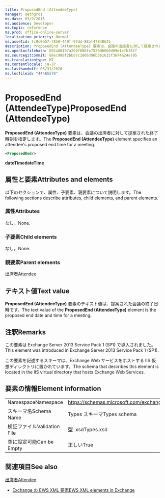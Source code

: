 ```yaml
---
title: ProposedEnd (AttendeeType)
manager: sethgros
ms.date: 03/9/2015
ms.audience: Developer
ms.topic: reference
ms.prod: office-online-server
localization_priority: Normal
ms.assetid: fc9c0a57-f8b0-440f-97dd-88af47840625
description: ProposedEnd (AttendeeType) 要素は、会議の出席者に対して提案された終了時刻を指定します。
ms.openlocfilehash: 892a80197a269f806fe7520d6660d09e1cfb38ff
ms.sourcegitcommit: 88ec988f2bb67c1866d06b361615f3674a24e795
ms.translationtype: MT
ms.contentlocale: ja-JP
ms.lasthandoff: 05/31/2020
ms.locfileid: "44465570"
---
```

# <a name="proposedend-attendeetype"></a><span data-ttu-id="27318-103">ProposedEnd (AttendeeType)</span><span class="sxs-lookup"><span data-stu-id="27318-103">ProposedEnd (AttendeeType)</span></span>

<span data-ttu-id="27318-104">**ProposedEnd (AttendeeType)** 要素は、会議の出席者に対して提案された終了時刻を指定します。</span><span class="sxs-lookup"><span data-stu-id="27318-104">The **ProposedEnd (AttendeeType)** element specifies an attendee's proposed end time for a meeting.</span></span> 
  
```XML
<ProposedEnd/>
```

 <span data-ttu-id="27318-105">**dateTime**</span><span class="sxs-lookup"><span data-stu-id="27318-105">**dateTime**</span></span>
## <a name="attributes-and-elements"></a><span data-ttu-id="27318-106">属性と要素</span><span class="sxs-lookup"><span data-stu-id="27318-106">Attributes and elements</span></span>

<span data-ttu-id="27318-107">以下のセクションで、属性、子要素、親要素について説明します。</span><span class="sxs-lookup"><span data-stu-id="27318-107">The following sections describe attributes, child elements, and parent elements.</span></span>
  
### <a name="attributes"></a><span data-ttu-id="27318-108">属性</span><span class="sxs-lookup"><span data-stu-id="27318-108">Attributes</span></span>

<span data-ttu-id="27318-109">なし。</span><span class="sxs-lookup"><span data-stu-id="27318-109">None.</span></span>
  
### <a name="child-elements"></a><span data-ttu-id="27318-110">子要素</span><span class="sxs-lookup"><span data-stu-id="27318-110">Child elements</span></span>

<span data-ttu-id="27318-111">なし。</span><span class="sxs-lookup"><span data-stu-id="27318-111">None.</span></span>
  
### <a name="parent-elements"></a><span data-ttu-id="27318-112">親要素</span><span class="sxs-lookup"><span data-stu-id="27318-112">Parent elements</span></span>

[<span data-ttu-id="27318-113">出席者</span><span class="sxs-lookup"><span data-stu-id="27318-113">Attendee</span></span>](attendee.md)
  
## <a name="text-value"></a><span data-ttu-id="27318-114">テキスト値</span><span class="sxs-lookup"><span data-stu-id="27318-114">Text value</span></span>

<span data-ttu-id="27318-115">**ProposedEnd (AttendeeType)** 要素のテキスト値は、提案された会議の終了日時です。</span><span class="sxs-lookup"><span data-stu-id="27318-115">The text value of the **ProposedEnd (AttendeeType)** element is the proposed end date and time for a meeting.</span></span> 
  
## <a name="remarks"></a><span data-ttu-id="27318-116">注釈</span><span class="sxs-lookup"><span data-stu-id="27318-116">Remarks</span></span>

<span data-ttu-id="27318-117">この要素は Exchange Server 2013 Service Pack 1 (SP1) で導入されました。</span><span class="sxs-lookup"><span data-stu-id="27318-117">This element was introduced in Exchange Server 2013 Service Pack 1 (SP1).</span></span>
  
<span data-ttu-id="27318-118">この要素を記述するスキーマは、Exchange Web サービスをホストする IIS 仮想ディレクトリに置かれています。</span><span class="sxs-lookup"><span data-stu-id="27318-118">The schema that describes this element is located in the IIS virtual directory that hosts Exchange Web Services.</span></span>
  
## <a name="element-information"></a><span data-ttu-id="27318-119">要素の情報</span><span class="sxs-lookup"><span data-stu-id="27318-119">Element information</span></span>

|||
|:-----|:-----|
|<span data-ttu-id="27318-120">Namespace</span><span class="sxs-lookup"><span data-stu-id="27318-120">Namespace</span></span>  <br/> |https://schemas.microsoft.com/exchange/services/2006/types  <br/> |
|<span data-ttu-id="27318-121">スキーマ名</span><span class="sxs-lookup"><span data-stu-id="27318-121">Schema Name</span></span>  <br/> |<span data-ttu-id="27318-122">Types スキーマ</span><span class="sxs-lookup"><span data-stu-id="27318-122">Types schema</span></span>  <br/> |
|<span data-ttu-id="27318-123">検証ファイル</span><span class="sxs-lookup"><span data-stu-id="27318-123">Validation File</span></span>  <br/> |<span data-ttu-id="27318-124">型 .xsd</span><span class="sxs-lookup"><span data-stu-id="27318-124">Types.xsd</span></span>  <br/> |
|<span data-ttu-id="27318-125">空に設定可能</span><span class="sxs-lookup"><span data-stu-id="27318-125">Can be Empty</span></span>  <br/> |<span data-ttu-id="27318-126">正しい</span><span class="sxs-lookup"><span data-stu-id="27318-126">True</span></span>  <br/> |
   
## <a name="see-also"></a><span data-ttu-id="27318-127">関連項目</span><span class="sxs-lookup"><span data-stu-id="27318-127">See also</span></span>



[<span data-ttu-id="27318-128">出席者</span><span class="sxs-lookup"><span data-stu-id="27318-128">Attendee</span></span>](attendee.md)


- [<span data-ttu-id="27318-129">Exchange の EWS XML 要素</span><span class="sxs-lookup"><span data-stu-id="27318-129">EWS XML elements in Exchange</span></span>](ews-xml-elements-in-exchange.md)

